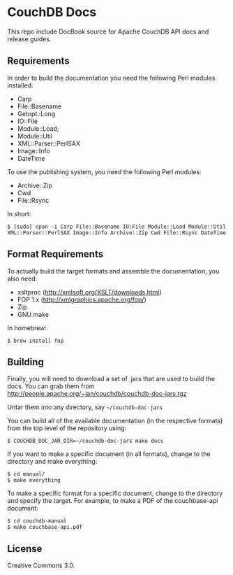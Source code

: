 # CouchDB Docs

This repo include DocBook source for Apache CouchDB API docs and release
guides.

## Requirements

In order to build the documentation you need the following Perl
modules installed:

 - Carp
 - File::Basename
 - Getopt::Long
 - IO::File
 - Module::Load;
 - Module::Util
 - XML::Parser::PerlSAX
 - Image::Info
 - DateTime

To use the publishing system, you need the following Perl modules:

 - Archive::Zip
 - Cwd
 - File::Rsync

In short:

    $ [sudo] cpan -i Carp File::Basename IO:File Module::Load Module::Util XML::Parser::PerlSAX Image::Info Archive::Zip Cwd File::Rsync DateTime

## Format Requirements

To actually build the target formats and assemble the documentation,
you also need:

 - xsltproc (http://xmlsoft.org/XSLT/downloads.html)
 - FOP 1.x (http://xmlgraphics.apache.org/fop/)
 - Zip
 - GNU make

In homebrew:

    $ brew install fop

## Building

Finally, you will need to download a set of .jars that are used to build the docs. You can grab them from http://people.apache.org/~jan/couchdb/couchdb-doc-jars.tgz

Untar them into any directory, say `~/couchdb-doc-jars`

You can build all of the available documentation (in the respective
formats) from the top level of the repository using:

    $ COUCHDB_DOC_JAR_DIR=~/couchdb-doc-jars make docs

If you want to make a specific document (in all formats), change to
the directory and make everything:

    $ cd manual/
    $ make everything

To make a specific format for a specific document, change to the
directory and specify the target. For example, to make a PDF of the
couchbase-api document:

    $ cd couchdb-manual
    $ make couchbase-api.pdf


## License

Creative Commons 3.0.
